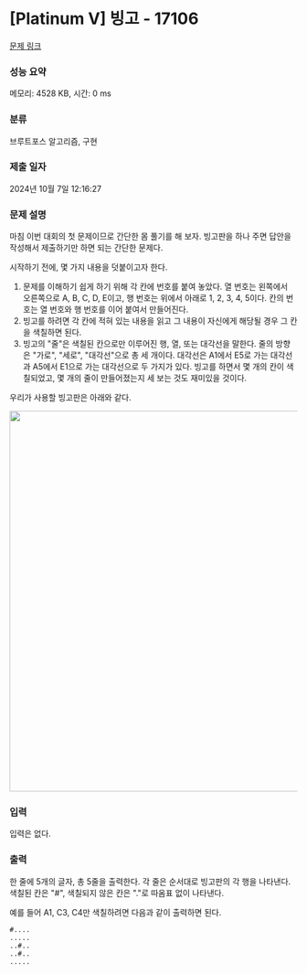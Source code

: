 # [Platinum V] 빙고 - 17106 

[문제 링크](https://www.acmicpc.net/problem/17106) 

### 성능 요약

메모리: 4528 KB, 시간: 0 ms

### 분류

브루트포스 알고리즘, 구현

### 제출 일자

2024년 10월 7일 12:16:27

### 문제 설명

<p>마침 이번 대회의 첫 문제이므로 간단한 몸 풀기를 해 보자. 빙고판을 하나 주면 답안을 작성해서 제출하기만 하면 되는 간단한 문제다.</p>

<p>시작하기 전에, 몇 가지 내용을 덧붙이고자 한다.</p>

<ol>
	<li>문제를 이해하기 쉽게 하기 위해 각 칸에 번호를 붙여 놓았다. 열 번호는 왼쪽에서 오른쪽으로 A, B, C, D, E이고, 행 번호는 위에서 아래로 1, 2, 3, 4, 5이다. 칸의 번호는 열 번호와 행 번호를 이어 붙여서 만들어진다.</li>
	<li>빙고를 하려면 각 칸에 적혀 있는 내용을 읽고 그 내용이 자신에게 해당될 경우 그 칸을 색칠하면 된다.</li>
	<li>빙고의 "줄"은 색칠된 칸으로만 이루어진 행, 열, 또는 대각선을 말한다. 줄의 방향은 "가로", "세로", "대각선"으로 총 세 개이다. 대각선은 A1에서 E5로 가는 대각선과 A5에서 E1으로 가는 대각선으로 두 가지가 있다. 빙고를 하면서 몇 개의 칸이 색칠되었고, 몇 개의 줄이 만들어졌는지 세 보는 것도 재미있을 것이다.</li>
</ol>

<p>우리가 사용할 빙고판은 아래와 같다.</p>

<p style="text-align: center;"><img alt="" src="https://upload.acmicpc.net/c97e4c8e-074d-4e94-a168-fb4f5fe8bcbc/-/preview/" style="width: 600px; height: 666px;"></p>

### 입력 

 <p>입력은 없다.</p>

### 출력 

 <p>한 줄에 5개의 글자, 총 5줄을 출력한다. 각 줄은 순서대로 빙고판의 각 행을 나타낸다. 색칠된 칸은 "#", 색칠되지 않은 칸은 "."로 따옴표 없이 나타낸다.</p>

<p>예를 들어 A1, C3, C4만 색칠하려면 다음과 같이 출력하면 된다.</p>

<pre><code>#....
.....
..#..
..#..
.....</code></pre>

